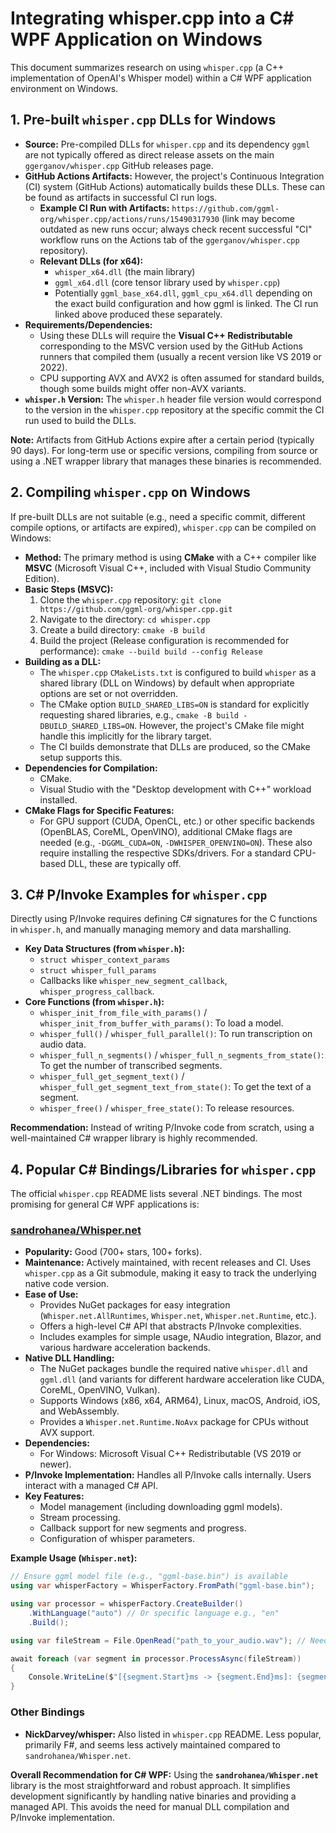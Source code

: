 # Integrating whisper.cpp into a C# WPF Application on Windows

This document summarizes research on using `whisper.cpp` (a C++ implementation of OpenAI's Whisper model) within a C# WPF application environment on Windows.

## 1. Pre-built `whisper.cpp` DLLs for Windows

*   **Source:** Pre-compiled DLLs for `whisper.cpp` and its dependency `ggml` are not typically offered as direct release assets on the main `ggerganov/whisper.cpp` GitHub releases page.
*   **GitHub Actions Artifacts:** However, the project's Continuous Integration (CI) system (GitHub Actions) automatically builds these DLLs. These can be found as artifacts in successful CI run logs.
    *   **Example CI Run with Artifacts:** `https://github.com/ggml-org/whisper.cpp/actions/runs/15490317930` (link may become outdated as new runs occur; always check recent successful "CI" workflow runs on the Actions tab of the `ggerganov/whisper.cpp` repository).
    *   **Relevant DLLs (for x64):**
        *   `whisper_x64.dll` (the main library)
        *   `ggml_x64.dll` (core tensor library used by `whisper.cpp`)
        *   Potentially `ggml_base_x64.dll`, `ggml_cpu_x64.dll` depending on the exact build configuration and how ggml is linked. The CI run linked above produced these separately.
*   **Requirements/Dependencies:**
    *   Using these DLLs will require the **Visual C++ Redistributable** corresponding to the MSVC version used by the GitHub Actions runners that compiled them (usually a recent version like VS 2019 or 2022).
    *   CPU supporting AVX and AVX2 is often assumed for standard builds, though some builds might offer non-AVX variants.
*   **`whisper.h` Version:** The `whisper.h` header file version would correspond to the version in the `whisper.cpp` repository at the specific commit the CI run used to build the DLLs.

**Note:** Artifacts from GitHub Actions expire after a certain period (typically 90 days). For long-term use or specific versions, compiling from source or using a .NET wrapper library that manages these binaries is recommended.

## 2. Compiling `whisper.cpp` on Windows

If pre-built DLLs are not suitable (e.g., need a specific commit, different compile options, or artifacts are expired), `whisper.cpp` can be compiled on Windows:

*   **Method:** The primary method is using **CMake** with a C++ compiler like **MSVC** (Microsoft Visual C++, included with Visual Studio Community Edition).
*   **Basic Steps (MSVC):**
    1.  Clone the `whisper.cpp` repository: `git clone https://github.com/ggml-org/whisper.cpp.git`
    2.  Navigate to the directory: `cd whisper.cpp`
    3.  Create a build directory: `cmake -B build`
    4.  Build the project (Release configuration is recommended for performance): `cmake --build build --config Release`
*   **Building as a DLL:**
    *   The `whisper.cpp` `CMakeLists.txt` is configured to build `whisper` as a shared library (DLL on Windows) by default when appropriate options are set or not overridden.
    *   The CMake option `BUILD_SHARED_LIBS=ON` is standard for explicitly requesting shared libraries, e.g., `cmake -B build -DBUILD_SHARED_LIBS=ON`. However, the project's CMake file might handle this implicitly for the library target.
    *   The CI builds demonstrate that DLLs are produced, so the CMake setup supports this.
*   **Dependencies for Compilation:**
    *   CMake.
    *   Visual Studio with the "Desktop development with C++" workload installed.
*   **CMake Flags for Specific Features:**
    *   For GPU support (CUDA, OpenCL, etc.) or other specific backends (OpenBLAS, CoreML, OpenVINO), additional CMake flags are needed (e.g., `-DGGML_CUDA=ON`, `-DWHISPER_OPENVINO=ON`). These also require installing the respective SDKs/drivers. For a standard CPU-based DLL, these are typically off.

## 3. C# P/Invoke Examples for `whisper.cpp`

Directly using P/Invoke requires defining C# signatures for the C functions in `whisper.h`, and manually managing memory and data marshalling.

*   **Key Data Structures (from `whisper.h`):**
    *   `struct whisper_context_params`
    *   `struct whisper_full_params`
    *   Callbacks like `whisper_new_segment_callback`, `whisper_progress_callback`.
*   **Core Functions (from `whisper.h`):**
    *   `whisper_init_from_file_with_params()` / `whisper_init_from_buffer_with_params()`: To load a model.
    *   `whisper_full()` / `whisper_full_parallel()`: To run transcription on audio data.
    *   `whisper_full_n_segments()` / `whisper_full_n_segments_from_state()`: To get the number of transcribed segments.
    *   `whisper_full_get_segment_text()` / `whisper_full_get_segment_text_from_state()`: To get the text of a segment.
    *   `whisper_free()` / `whisper_free_state()`: To release resources.

**Recommendation:** Instead of writing P/Invoke code from scratch, using a well-maintained C# wrapper library is highly recommended.

## 4. Popular C# Bindings/Libraries for `whisper.cpp`

The official `whisper.cpp` README lists several .NET bindings. The most promising for general C# WPF applications is:

### [sandrohanea/Whisper.net](https://github.com/sandrohanea/whisper.net)

*   **Popularity:** Good (700+ stars, 100+ forks).
*   **Maintenance:** Actively maintained, with recent releases and CI. Uses `whisper.cpp` as a Git submodule, making it easy to track the underlying native code version.
*   **Ease of Use:**
    *   Provides NuGet packages for easy integration (`Whisper.net.AllRuntimes`, `Whisper.net`, `Whisper.net.Runtime`, etc.).
    *   Offers a high-level C# API that abstracts P/Invoke complexities.
    *   Includes examples for simple usage, NAudio integration, Blazor, and various hardware acceleration backends.
*   **Native DLL Handling:**
    *   The NuGet packages bundle the required native `whisper.dll` and `ggml.dll` (and variants for different hardware acceleration like CUDA, CoreML, OpenVINO, Vulkan).
    *   Supports Windows (x86, x64, ARM64), Linux, macOS, Android, iOS, and WebAssembly.
    *   Provides a `Whisper.net.Runtime.NoAvx` package for CPUs without AVX support.
*   **Dependencies:**
    *   For Windows: Microsoft Visual C++ Redistributable (VS 2019 or newer).
*   **P/Invoke Implementation:** Handles all P/Invoke calls internally. Users interact with a managed C# API.
*   **Key Features:**
    *   Model management (including downloading ggml models).
    *   Stream processing.
    *   Callback support for new segments and progress.
    *   Configuration of whisper parameters.

**Example Usage (`Whisper.net`):**
```csharp
// Ensure ggml model file (e.g., "ggml-base.bin") is available
using var whisperFactory = WhisperFactory.FromPath("ggml-base.bin");

using var processor = whisperFactory.CreateBuilder()
    .WithLanguage("auto") // Or specific language e.g., "en"
    .Build();

using var fileStream = File.OpenRead("path_to_your_audio.wav"); // Needs to be 16kHz mono WAV

await foreach (var segment in processor.ProcessAsync(fileStream))
{
    Console.WriteLine($"[{segment.Start}ms -> {segment.End}ms]: {segment.Text}");
}
```

### Other Bindings

*   **NickDarvey/whisper:** Also listed in `whisper.cpp` README. Less popular, primarily F#, and seems less actively maintained compared to `sandrohanea/Whisper.net`.

**Overall Recommendation for C# WPF:**
Using the **`sandrohanea/Whisper.net`** library is the most straightforward and robust approach. It simplifies development significantly by handling native binaries and providing a managed API. This avoids the need for manual DLL compilation and P/Invoke implementation.

